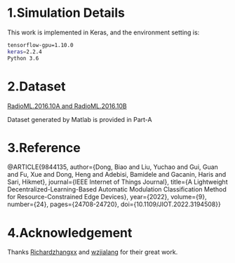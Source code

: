 # 1.Simulation Details

This work is implemented in Keras, and the environment setting is:

```bash
tensorflow-gpu=1.10.0
keras=2.2.4
Python 3.6
```

# 2.Dataset

[RadioML.2016.10A and RadioML.2016.10B](https://www.deepsig.ai/datasets)

Dataset generated by Matlab is provided in Part-A

# 3.Reference
@ARTICLE{9844135,
  author={Dong, Biao and Liu, Yuchao and Gui, Guan and Fu, Xue and Dong, Heng and Adebisi, Bamidele and Gacanin, Haris and Sari, Hikmet},
  journal={IEEE Internet of Things Journal}, 
  title={A Lightweight Decentralized-Learning-Based Automatic Modulation Classification Method for Resource-Constrained Edge Devices}, 
  year={2022},
  volume={9},
  number={24},
  pages={24708-24720},
  doi={10.1109/JIOT.2022.3194508}}

# 4.Acknowledgement

Thanks [Richardzhangxx](https://github.com/Richardzhangxx) and [wzjialang](https://github.com/wzjialang/MCLDNN#introduction) for their great work.

